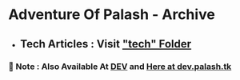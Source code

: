 # Adventure Of Palash - Archive

* ## Tech Articles : Visit [**"tech" Folder**](https://github.com/bauripalash/article-archive/tree/master/tech)


### 🎯 Note : Also Available At [DEV](https://dev.to/bauripalash) and [Here at dev.palash.tk](https://dev.palash.tk)
